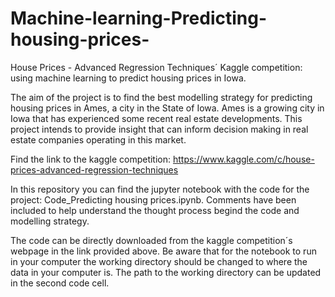 # Machine-learning-Predicting-housing-prices-
House Prices - Advanced Regression Techniques´ Kaggle competition: using machine learning to predict housing prices in Iowa. 

The aim of the project is to find the best modelling strategy for predicting housing prices in Ames, a city in the State of Iowa. Ames is a growing city in Iowa that has experienced some recent real estate developments. This project intends to provide insight that can inform decision making in real estate companies operating in this market. 

Find the link to the kaggle competition:
https://www.kaggle.com/c/house-prices-advanced-regression-techniques

In this repository you can find the jupyter notebook with the code for the project: Code_Predicting housing prices.ipynb. Comments have been included to help understand the thought process begind the code and modelling strategy. 

The code can be directly downloaded from the kaggle competition´s webpage in the link provided above. Be aware that for the notebook to run in your computer the working directory should be changed to where the data in your computer is. The path to the working directory can be updated in the second code cell.
